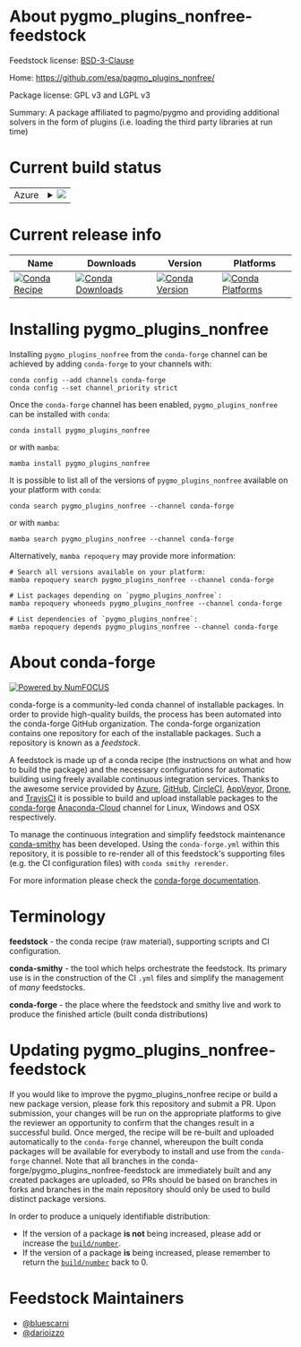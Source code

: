 About pygmo_plugins_nonfree-feedstock
=====================================

Feedstock license: [BSD-3-Clause](https://github.com/conda-forge/pygmo_plugins_nonfree-feedstock/blob/main/LICENSE.txt)

Home: https://github.com/esa/pagmo_plugins_nonfree/

Package license: GPL v3 and LGPL v3

Summary: A package affiliated to pagmo/pygmo and providing additional solvers in the form of plugins (i.e. loading the third party libraries at run time)

Current build status
====================


<table>
    
  <tr>
    <td>Azure</td>
    <td>
      <details>
        <summary>
          <a href="https://dev.azure.com/conda-forge/feedstock-builds/_build/latest?definitionId=5377&branchName=main">
            <img src="https://dev.azure.com/conda-forge/feedstock-builds/_apis/build/status/pygmo_plugins_nonfree-feedstock?branchName=main">
          </a>
        </summary>
        <table>
          <thead><tr><th>Variant</th><th>Status</th></tr></thead>
          <tbody><tr>
              <td>linux_64_numpy1.21python3.10.____cpython</td>
              <td>
                <a href="https://dev.azure.com/conda-forge/feedstock-builds/_build/latest?definitionId=5377&branchName=main">
                  <img src="https://dev.azure.com/conda-forge/feedstock-builds/_apis/build/status/pygmo_plugins_nonfree-feedstock?branchName=main&jobName=linux&configuration=linux%20linux_64_numpy1.21python3.10.____cpython" alt="variant">
                </a>
              </td>
            </tr><tr>
              <td>linux_64_numpy1.21python3.8.____cpython</td>
              <td>
                <a href="https://dev.azure.com/conda-forge/feedstock-builds/_build/latest?definitionId=5377&branchName=main">
                  <img src="https://dev.azure.com/conda-forge/feedstock-builds/_apis/build/status/pygmo_plugins_nonfree-feedstock?branchName=main&jobName=linux&configuration=linux%20linux_64_numpy1.21python3.8.____cpython" alt="variant">
                </a>
              </td>
            </tr><tr>
              <td>linux_64_numpy1.21python3.9.____cpython</td>
              <td>
                <a href="https://dev.azure.com/conda-forge/feedstock-builds/_build/latest?definitionId=5377&branchName=main">
                  <img src="https://dev.azure.com/conda-forge/feedstock-builds/_apis/build/status/pygmo_plugins_nonfree-feedstock?branchName=main&jobName=linux&configuration=linux%20linux_64_numpy1.21python3.9.____cpython" alt="variant">
                </a>
              </td>
            </tr><tr>
              <td>linux_64_numpy1.23python3.11.____cpython</td>
              <td>
                <a href="https://dev.azure.com/conda-forge/feedstock-builds/_build/latest?definitionId=5377&branchName=main">
                  <img src="https://dev.azure.com/conda-forge/feedstock-builds/_apis/build/status/pygmo_plugins_nonfree-feedstock?branchName=main&jobName=linux&configuration=linux%20linux_64_numpy1.23python3.11.____cpython" alt="variant">
                </a>
              </td>
            </tr><tr>
              <td>osx_64_numpy1.21python3.10.____cpython</td>
              <td>
                <a href="https://dev.azure.com/conda-forge/feedstock-builds/_build/latest?definitionId=5377&branchName=main">
                  <img src="https://dev.azure.com/conda-forge/feedstock-builds/_apis/build/status/pygmo_plugins_nonfree-feedstock?branchName=main&jobName=osx&configuration=osx%20osx_64_numpy1.21python3.10.____cpython" alt="variant">
                </a>
              </td>
            </tr><tr>
              <td>osx_64_numpy1.21python3.8.____cpython</td>
              <td>
                <a href="https://dev.azure.com/conda-forge/feedstock-builds/_build/latest?definitionId=5377&branchName=main">
                  <img src="https://dev.azure.com/conda-forge/feedstock-builds/_apis/build/status/pygmo_plugins_nonfree-feedstock?branchName=main&jobName=osx&configuration=osx%20osx_64_numpy1.21python3.8.____cpython" alt="variant">
                </a>
              </td>
            </tr><tr>
              <td>osx_64_numpy1.21python3.9.____cpython</td>
              <td>
                <a href="https://dev.azure.com/conda-forge/feedstock-builds/_build/latest?definitionId=5377&branchName=main">
                  <img src="https://dev.azure.com/conda-forge/feedstock-builds/_apis/build/status/pygmo_plugins_nonfree-feedstock?branchName=main&jobName=osx&configuration=osx%20osx_64_numpy1.21python3.9.____cpython" alt="variant">
                </a>
              </td>
            </tr><tr>
              <td>osx_64_numpy1.23python3.11.____cpython</td>
              <td>
                <a href="https://dev.azure.com/conda-forge/feedstock-builds/_build/latest?definitionId=5377&branchName=main">
                  <img src="https://dev.azure.com/conda-forge/feedstock-builds/_apis/build/status/pygmo_plugins_nonfree-feedstock?branchName=main&jobName=osx&configuration=osx%20osx_64_numpy1.23python3.11.____cpython" alt="variant">
                </a>
              </td>
            </tr><tr>
              <td>osx_arm64_numpy1.21python3.10.____cpython</td>
              <td>
                <a href="https://dev.azure.com/conda-forge/feedstock-builds/_build/latest?definitionId=5377&branchName=main">
                  <img src="https://dev.azure.com/conda-forge/feedstock-builds/_apis/build/status/pygmo_plugins_nonfree-feedstock?branchName=main&jobName=osx&configuration=osx%20osx_arm64_numpy1.21python3.10.____cpython" alt="variant">
                </a>
              </td>
            </tr><tr>
              <td>osx_arm64_numpy1.21python3.8.____cpython</td>
              <td>
                <a href="https://dev.azure.com/conda-forge/feedstock-builds/_build/latest?definitionId=5377&branchName=main">
                  <img src="https://dev.azure.com/conda-forge/feedstock-builds/_apis/build/status/pygmo_plugins_nonfree-feedstock?branchName=main&jobName=osx&configuration=osx%20osx_arm64_numpy1.21python3.8.____cpython" alt="variant">
                </a>
              </td>
            </tr><tr>
              <td>osx_arm64_numpy1.21python3.9.____cpython</td>
              <td>
                <a href="https://dev.azure.com/conda-forge/feedstock-builds/_build/latest?definitionId=5377&branchName=main">
                  <img src="https://dev.azure.com/conda-forge/feedstock-builds/_apis/build/status/pygmo_plugins_nonfree-feedstock?branchName=main&jobName=osx&configuration=osx%20osx_arm64_numpy1.21python3.9.____cpython" alt="variant">
                </a>
              </td>
            </tr><tr>
              <td>osx_arm64_numpy1.23python3.11.____cpython</td>
              <td>
                <a href="https://dev.azure.com/conda-forge/feedstock-builds/_build/latest?definitionId=5377&branchName=main">
                  <img src="https://dev.azure.com/conda-forge/feedstock-builds/_apis/build/status/pygmo_plugins_nonfree-feedstock?branchName=main&jobName=osx&configuration=osx%20osx_arm64_numpy1.23python3.11.____cpython" alt="variant">
                </a>
              </td>
            </tr><tr>
              <td>win_64_numpy1.21python3.10.____cpython</td>
              <td>
                <a href="https://dev.azure.com/conda-forge/feedstock-builds/_build/latest?definitionId=5377&branchName=main">
                  <img src="https://dev.azure.com/conda-forge/feedstock-builds/_apis/build/status/pygmo_plugins_nonfree-feedstock?branchName=main&jobName=win&configuration=win%20win_64_numpy1.21python3.10.____cpython" alt="variant">
                </a>
              </td>
            </tr><tr>
              <td>win_64_numpy1.21python3.8.____cpython</td>
              <td>
                <a href="https://dev.azure.com/conda-forge/feedstock-builds/_build/latest?definitionId=5377&branchName=main">
                  <img src="https://dev.azure.com/conda-forge/feedstock-builds/_apis/build/status/pygmo_plugins_nonfree-feedstock?branchName=main&jobName=win&configuration=win%20win_64_numpy1.21python3.8.____cpython" alt="variant">
                </a>
              </td>
            </tr><tr>
              <td>win_64_numpy1.21python3.9.____cpython</td>
              <td>
                <a href="https://dev.azure.com/conda-forge/feedstock-builds/_build/latest?definitionId=5377&branchName=main">
                  <img src="https://dev.azure.com/conda-forge/feedstock-builds/_apis/build/status/pygmo_plugins_nonfree-feedstock?branchName=main&jobName=win&configuration=win%20win_64_numpy1.21python3.9.____cpython" alt="variant">
                </a>
              </td>
            </tr><tr>
              <td>win_64_numpy1.23python3.11.____cpython</td>
              <td>
                <a href="https://dev.azure.com/conda-forge/feedstock-builds/_build/latest?definitionId=5377&branchName=main">
                  <img src="https://dev.azure.com/conda-forge/feedstock-builds/_apis/build/status/pygmo_plugins_nonfree-feedstock?branchName=main&jobName=win&configuration=win%20win_64_numpy1.23python3.11.____cpython" alt="variant">
                </a>
              </td>
            </tr>
          </tbody>
        </table>
      </details>
    </td>
  </tr>
</table>

Current release info
====================

| Name | Downloads | Version | Platforms |
| --- | --- | --- | --- |
| [![Conda Recipe](https://img.shields.io/badge/recipe-pygmo_plugins_nonfree-green.svg)](https://anaconda.org/conda-forge/pygmo_plugins_nonfree) | [![Conda Downloads](https://img.shields.io/conda/dn/conda-forge/pygmo_plugins_nonfree.svg)](https://anaconda.org/conda-forge/pygmo_plugins_nonfree) | [![Conda Version](https://img.shields.io/conda/vn/conda-forge/pygmo_plugins_nonfree.svg)](https://anaconda.org/conda-forge/pygmo_plugins_nonfree) | [![Conda Platforms](https://img.shields.io/conda/pn/conda-forge/pygmo_plugins_nonfree.svg)](https://anaconda.org/conda-forge/pygmo_plugins_nonfree) |

Installing pygmo_plugins_nonfree
================================

Installing `pygmo_plugins_nonfree` from the `conda-forge` channel can be achieved by adding `conda-forge` to your channels with:

```
conda config --add channels conda-forge
conda config --set channel_priority strict
```

Once the `conda-forge` channel has been enabled, `pygmo_plugins_nonfree` can be installed with `conda`:

```
conda install pygmo_plugins_nonfree
```

or with `mamba`:

```
mamba install pygmo_plugins_nonfree
```

It is possible to list all of the versions of `pygmo_plugins_nonfree` available on your platform with `conda`:

```
conda search pygmo_plugins_nonfree --channel conda-forge
```

or with `mamba`:

```
mamba search pygmo_plugins_nonfree --channel conda-forge
```

Alternatively, `mamba repoquery` may provide more information:

```
# Search all versions available on your platform:
mamba repoquery search pygmo_plugins_nonfree --channel conda-forge

# List packages depending on `pygmo_plugins_nonfree`:
mamba repoquery whoneeds pygmo_plugins_nonfree --channel conda-forge

# List dependencies of `pygmo_plugins_nonfree`:
mamba repoquery depends pygmo_plugins_nonfree --channel conda-forge
```


About conda-forge
=================

[![Powered by
NumFOCUS](https://img.shields.io/badge/powered%20by-NumFOCUS-orange.svg?style=flat&colorA=E1523D&colorB=007D8A)](https://numfocus.org)

conda-forge is a community-led conda channel of installable packages.
In order to provide high-quality builds, the process has been automated into the
conda-forge GitHub organization. The conda-forge organization contains one repository
for each of the installable packages. Such a repository is known as a *feedstock*.

A feedstock is made up of a conda recipe (the instructions on what and how to build
the package) and the necessary configurations for automatic building using freely
available continuous integration services. Thanks to the awesome service provided by
[Azure](https://azure.microsoft.com/en-us/services/devops/), [GitHub](https://github.com/),
[CircleCI](https://circleci.com/), [AppVeyor](https://www.appveyor.com/),
[Drone](https://cloud.drone.io/welcome), and [TravisCI](https://travis-ci.com/)
it is possible to build and upload installable packages to the
[conda-forge](https://anaconda.org/conda-forge) [Anaconda-Cloud](https://anaconda.org/)
channel for Linux, Windows and OSX respectively.

To manage the continuous integration and simplify feedstock maintenance
[conda-smithy](https://github.com/conda-forge/conda-smithy) has been developed.
Using the ``conda-forge.yml`` within this repository, it is possible to re-render all of
this feedstock's supporting files (e.g. the CI configuration files) with ``conda smithy rerender``.

For more information please check the [conda-forge documentation](https://conda-forge.org/docs/).

Terminology
===========

**feedstock** - the conda recipe (raw material), supporting scripts and CI configuration.

**conda-smithy** - the tool which helps orchestrate the feedstock.
                   Its primary use is in the construction of the CI ``.yml`` files
                   and simplify the management of *many* feedstocks.

**conda-forge** - the place where the feedstock and smithy live and work to
                  produce the finished article (built conda distributions)


Updating pygmo_plugins_nonfree-feedstock
========================================

If you would like to improve the pygmo_plugins_nonfree recipe or build a new
package version, please fork this repository and submit a PR. Upon submission,
your changes will be run on the appropriate platforms to give the reviewer an
opportunity to confirm that the changes result in a successful build. Once
merged, the recipe will be re-built and uploaded automatically to the
`conda-forge` channel, whereupon the built conda packages will be available for
everybody to install and use from the `conda-forge` channel.
Note that all branches in the conda-forge/pygmo_plugins_nonfree-feedstock are
immediately built and any created packages are uploaded, so PRs should be based
on branches in forks and branches in the main repository should only be used to
build distinct package versions.

In order to produce a uniquely identifiable distribution:
 * If the version of a package **is not** being increased, please add or increase
   the [``build/number``](https://docs.conda.io/projects/conda-build/en/latest/resources/define-metadata.html#build-number-and-string).
 * If the version of a package **is** being increased, please remember to return
   the [``build/number``](https://docs.conda.io/projects/conda-build/en/latest/resources/define-metadata.html#build-number-and-string)
   back to 0.

Feedstock Maintainers
=====================

* [@bluescarni](https://github.com/bluescarni/)
* [@darioizzo](https://github.com/darioizzo/)

